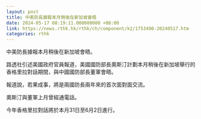 ```yaml
---
layout: post
title: 中美防長據報本月稍後在新加坡會晤
date: 2024-05-17 08:19:11.000000000 +08:00
link: https://news.rthk.hk/rthk/ch/component/k2/1753490-20240517.htm
categories: rthk
---
```


中美防長據報本月稍後在新加坡會晤。

路透社引述美國政府官員報道，美國國防部長奧斯汀計劃本月稍後在新加坡舉行的香格里拉對話期間，與中國國防部長董軍會晤。

報道說，若果成事，將是兩國防長兩年來的首次面對面交流。

奧斯汀與董軍上月曾經通電話。

今年香格里拉對話將於本月31日至6月2日進行。
